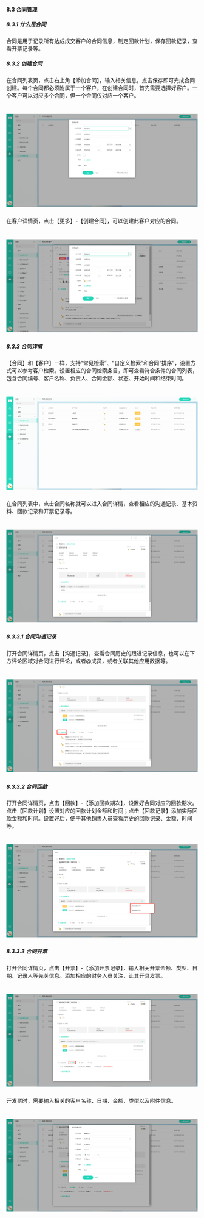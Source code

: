 #### 8.3 合同管理

##### 8.3.1 什么是合同

合同是用于记录所有达成成交客户的合同信息，制定回款计划，保存回款记录，查看开票记录等。

##### 8.3.2 创建合同
在合同列表页，点击右上角【添加合同】，输入相关信息，点击保存即可完成合同创建。每个合同都必须附属于一个客户，在创建合同时，首先需要选择好客户。一个客户可以对应多个合同，但一个合同仅对应一个客户。

# ![](/assets/8.3.2添加合同.png)

在客户详情页，点击【更多】-【创建合同】，可以创建此客户对应的合同。

# ![](/assets/8.3.3创建合同.png)

##### 8.3.3 合同详情

【合同】和【客户】一样，支持“常见检索”、“自定义检索”和合同“排序”，设置方式可以参考客户检索。设置相应的合同检索条目，即可查看符合条件的合同列表，包含合同编号、客户名称、负责人、合同金额、状态、开始时间和结束时间。

# ![](/assets/8.3.3合同详情.png)

在合同列表中，点击合同名称就可以进入合同详情，查看相应的沟通记录、基本资料、回款记录和开票记录等。

# ![](/assets/8.3.3合同详情2.png)

##### 8.3.3.1 合同沟通记录

打开合同详情页，点击【沟通记录】，查看合同历史的跟进记录信息，也可以在下方评论区域对合同进行评论，或者@成员，或者关联其他应用数据等。

# ![](/assets/8.3.3.1合同沟通记录.png)

##### 8.3.3.2 合同回款

打开合同详情页，点击【回款】-【添加回款期次】，设置好合同对应的回款期次。点击【回款计划】设置对应的回款计划金额和时间；点击【回款记录】添加实际回款金额和时间。设置好后，便于其他销售人员查看历史的回款记录、金额、时间等。

# ![](/assets/8.3.3.2合同回款记录.png)

##### 8.3.3.3 合同开票

打开合同详情页，点击【开票】-【添加开票记录】，输入相关开票金额、类型、日期、记录人等先关信息。添加相应的财务人员关注，让其开具发票。

# ![](/assets/8.3.3.3合同开票.png)

开发票时，需要输入相关的客户名称、日期、金额、类型以及附件信息。

# ![](/assets/8.3.3.4添加开票信息.png)


